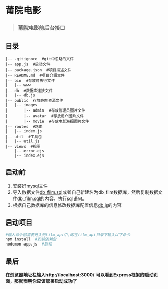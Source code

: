 # 莆院电影

> ### 莆院电影前后台接口

## 目录

    |-- .gitignore  #git中忽略的文件
    |-- app.js  #启动文件
    |-- package.json  #项目描述文件
    |-- README.md  #项目介绍文件
    |-- bin  #存放可执行文件
    |   |-- www
    |-- db  #数据库连接文件
    |   |-- db.js
    |-- public  存放静态资源文件
    |   |-- images
    |       |-- admin  #存放管理员图片文件
    |       |-- avatar  #存放用户图片文件
    |       |-- movie  #存放电影海报图片文件
    |-- routes  #路由
    |   |-- index.js
    |-- util  #工具包
    |   |-- util.js
    |-- views  #视图
        |-- error.ejs
        |-- index.ejs

## 启动前

1. 安装好mysql文件
2. 导入数据文件[db_film.sql](https://github.com/J1ong/FilmSys/blob/master/db_film.sql)或者自己新建名为db_film数据库，然后复制数据文件[db_film.sql](https://github.com/J1ong/FilmSys/blob/master/db_film.sql)的内容，执行sql语句。
3. 根据自己数据库的信息修改数据库配置信息[db.js](https://github.com/J1ong/FilmSys/blob/master/film_api/db/db.js)的内容

## 启动项目

```bash
#输入命令前需要进入到film_api中,即在film_api目录下输入以下命令
npm install  #安装依赖包
nodemon app.js  #启动
```

## 最后

**在浏览器地址栏输入http://localhost:3000/ 可以看到Express框架的启动页面，那就表明你应该部署启动成功了**